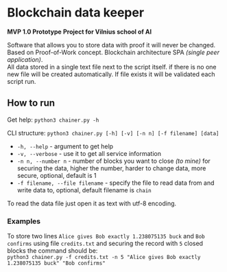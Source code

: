 # Blockchain data keeper
**MVP 1.0 Prototype**
**Project for Vilnius school of AI**

Software that allows you to store data with proof it will never be changed. Based on Proof-of-Work concept. Blockchain architecture SPA *(single peer application)*.  
All data stored in a single text file next to the script itself. if there is no one new file will be created automatically. If file exists it will be validated each script run.

## How to run
Get help: `python3 chainer.py -h`

CLI structure: `python3 chainer.py [-h] [-v] [-n n] [-f filename] [data]`

 - `-h, --help` - argument to get help
 - `-v, --verbose` - use it to get all service information
 - `-n n, --number n` - number of blocks you want to close *(to mine)* for securing the data, higher the number, harder to change data, more secure, optional, default is 1
 - `-f filename, --file filename` - specify the file to read data from and write data to, optional, default filename is `chain`

To read the data file just open it as text with utf-8 encoding.

### Examples
To store two lines `Alice gives Bob exactly 1.238075135 buck` and `Bob confirms` using file `credits.txt` and securing the record with `5` closed blocks the command should be:  
`python3 chainer.py -f credits.txt -n 5 "Alice gives Bob exactly 1.238075135 buck" "Bob confirms"`
